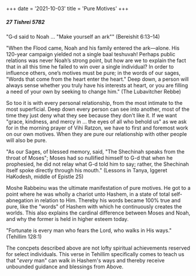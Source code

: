+++
date = '2021-10-03'
title = 'Pure Motives'
+++

##### 27 Tishrei 5782

"G‑d said to Noah ... "Make yourself an ark"" (Bereishit 6:13–14)

"When the Flood came, Noah and his family entered the ark—alone. His 120-year campaign yielded not a single baal teshuvah! Perhaps public relations was never Noah’s strong point, but how are we to explain the fact that in all this time he failed to win over a single individual? In order to influence others, one’s motives must be pure; in the words of our sages, "Words that come from the heart enter the heart." Deep down, a person will always sense whether you truly have his interests at heart, or you are filling a need of your own by seeking to change him." (The Lubavitcher Rebbe)

So too it is with every personal relationship, from the most intimate to the most superficial. Deep down every person can see into another, most of the time they just deny what they see because they don't like it. If we want "grace, kindness, and mercy in ... the eyes of all who behold us" as we ask for in the morning prayer of Vihi Ratzon, we have to first and foremost work on our own motives. When they are pure our relationship with other people will also be pure.

"As our Sages, of blessed memory, said, "The Shechinah speaks from the throat of Moses"; Moses had so nullified himself to G-d that when he prophesied, he did not relay what G-d told him to say; rather, the Shechinah itself spoke directly through his mouth." (Lessons in Tanya, Iggeret HaKodesh, middle of Epistle 25)

Moshe Rabbeinu was the ultimate manifestation of pure motives. He got to a point where he was wholly a chariot unto Hashem, in a state of total self-abnegation in relation to Him. Thereby his words became 100% true and pure, like the "words" of Hashem with which he continuously creates the worlds. This also explains the cardinal difference between Moses and Noah, and why the former is held in higher esteem today.

"Fortunate is every man who fears the Lord, who walks in His ways." (Tehillim 128:1)

The concpets described above are not lofty spiritual achievements reserved for select individuals. This verse in Tehillim specifically comes to teach us that "_every_ man" can walk in Hashem's ways and thereby receive unbounded guidance and blessings from Above.
